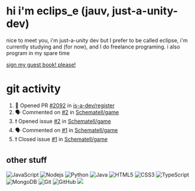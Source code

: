 # hi i'm eclips_e (jauv, just-a-unity-dev)
nice to meet you, i'm just-a-unity dev but I prefer to be called eclipse, i'm currently studying and (for now), and I do freelance programing. i also program in my spare time

[sign my guest book! please!](https://github.com/Just-a-Unity-Dev/Just-a-Unity-Dev/issues/new?&body=Sign%20my%20guest%20book%20by%20placing%20your%20name%20in%20the%20title,%20how%27d%20you%20get%20to%20this%20page%20and%20why?%20Don%27t%20forget%20you%20have%20an%20entire%20notebook%20in%20your%20hands!)


# git activity
<!--START_SECTION:activity-->
1. 💪 Opened PR [#2092](https://github.com/is-a-dev/register/pull/2092) in [is-a-dev/register](https://github.com/is-a-dev/register)
2. 🗣 Commented on [#2](https://github.com/Schematell/game/issues/2) in [Schematell/game](https://github.com/Schematell/game)
3. ❗️ Opened issue [#2](https://github.com/Schematell/game/issues/2) in [Schematell/game](https://github.com/Schematell/game)
4. 🗣 Commented on [#1](https://github.com/Schematell/game/issues/1) in [Schematell/game](https://github.com/Schematell/game)
5. ❗️ Closed issue [#1](https://github.com/Schematell/game/issues/1) in [Schematell/game](https://github.com/Schematell/game)
<!--END_SECTION:activity-->

## other stuff

![JavaScript](https://img.shields.io/badge/-JavaScript-black?style=flat-square&logo=javascript)
![Nodejs](https://img.shields.io/badge/-Nodejs-black?style=flat-square&logo=Node.js)
![Python](https://img.shields.io/badge/-Python-black?style=flat-square&logo=Python)
![Java](https://img.shields.io/badge/-java-E34A86?style=flat-square&logo=java)
![HTML5](https://img.shields.io/badge/-HTML5-E34F26?style=flat-square&logo=html5&logoColor=white)
![CSS3](https://img.shields.io/badge/-CSS3-1572B6?style=flat-square&logo=css3)
![TypeScript](https://img.shields.io/badge/-TypeScript-007ACC?style=flat-square&logo=typescript)
![MongoDB](https://img.shields.io/badge/-MongoDB-black?style=flat-square&logo=mongodb)
![Git](https://img.shields.io/badge/-Git-black?style=flat-square&logo=git)
![GitHub](https://img.shields.io/badge/-GitHub-181717?style=flat-square&logo=github)
![](https://github-profile-summary-cards.vercel.app/api/cards/profile-details?username=Just-a-Unity-Dev&theme=solarized_dark)
